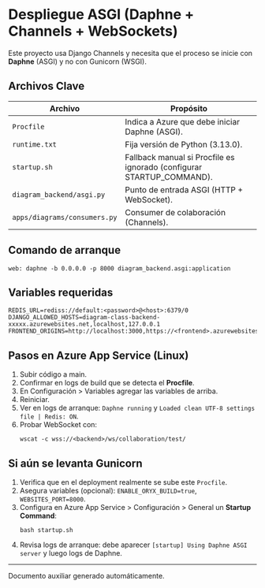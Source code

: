 # Despliegue ASGI (Daphne + Channels + WebSockets)

Este proyecto usa Django Channels y necesita que el proceso se inicie con **Daphne** (ASGI) y no con Gunicorn (WSGI).

## Archivos Clave

| Archivo | Propósito |
|---------|-----------|
| `Procfile` | Indica a Azure que debe iniciar Daphne (ASGI). |
| `runtime.txt` | Fija versión de Python (3.13.0). |
| `startup.sh` | Fallback manual si Procfile es ignorado (configurar STARTUP_COMMAND). |
| `diagram_backend/asgi.py` | Punto de entrada ASGI (HTTP + WebSocket). |
| `apps/diagrams/consumers.py` | Consumer de colaboración (Channels). |

## Comando de arranque

```
web: daphne -b 0.0.0.0 -p 8000 diagram_backend.asgi:application
```

## Variables requeridas

```
REDIS_URL=rediss://default:<password>@<host>:6379/0
DJANGO_ALLOWED_HOSTS=diagram-class-backend-xxxxx.azurewebsites.net,localhost,127.0.0.1
FRONTEND_ORIGINS=http://localhost:3000,https://<frontend>.azurewebsites.net
```

## Pasos en Azure App Service (Linux)
1. Subir código a main.
2. Confirmar en logs de build que se detecta el **Procfile**.
3. En Configuración > Variables agregar las variables de arriba.
4. Reiniciar.
5. Ver en logs de arranque: `Daphne running` y `Loaded clean UTF-8 settings file | Redis: ON`.
6. Probar WebSocket con:
   ```
   wscat -c wss://<backend>/ws/collaboration/test/
   ```

## Si aún se levanta Gunicorn
1. Verifica que en el deployment realmente se sube este `Procfile`.
2. Asegura variables (opcional): `ENABLE_ORYX_BUILD=true`, `WEBSITES_PORT=8000`.
3. Configura en Azure App Service > Configuración > General un **Startup Command**:
   ```
   bash startup.sh
   ```
4. Revisa logs de arranque: debe aparecer `[startup] Using Daphne ASGI server` y luego logs de Daphne.

---
Documento auxiliar generado automáticamente.